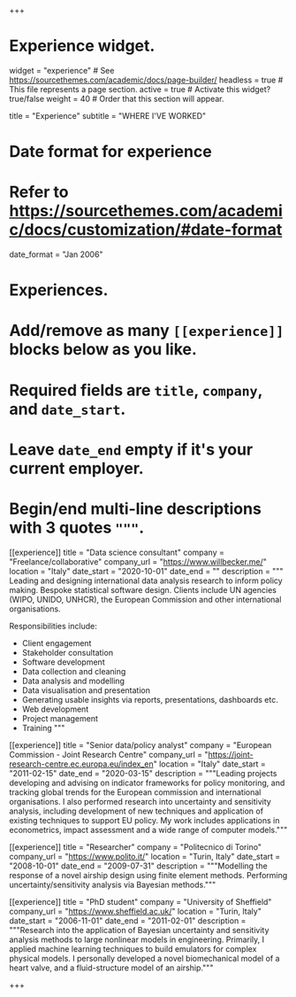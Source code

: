+++
# Experience widget.
widget = "experience"  # See https://sourcethemes.com/academic/docs/page-builder/
headless = true  # This file represents a page section.
active = true  # Activate this widget? true/false
weight = 40  # Order that this section will appear.

title = "Experience"
subtitle = "WHERE I'VE WORKED"

# Date format for experience
#   Refer to https://sourcethemes.com/academic/docs/customization/#date-format
date_format = "Jan 2006"

# Experiences.
#   Add/remove as many `[[experience]]` blocks below as you like.
#   Required fields are `title`, `company`, and `date_start`.
#   Leave `date_end` empty if it's your current employer.
#   Begin/end multi-line descriptions with 3 quotes `"""`.
[[experience]]
  title = "Data science consultant"
  company = "Freelance/collaborative"
  company_url = "https://www.willbecker.me/"
  location = "Italy"
  date_start = "2020-10-01"
  date_end = ""
  description = """
  Leading and designing international data analysis research to inform policy making. Bespoke statistical software design. Clients include UN agencies (WIPO, UNIDO, UNHCR), the European Commission and other international organisations.
  
  Responsibilities include:
  
  * Client engagement
  * Stakeholder consultation
  * Software development
  * Data collection and cleaning
  * Data analysis and modelling
  * Data visualisation and presentation
  * Generating usable insights via reports, presentations, dashboards etc.
  * Web development
  * Project management
  * Training
  """

[[experience]]
  title = "Senior data/policy analyst"
  company = "European Commission - Joint Research Centre"
  company_url = "https://joint-research-centre.ec.europa.eu/index_en"
  location = "Italy"
  date_start = "2011-02-15"
  date_end = "2020-03-15"
  description = """Leading projects developing and advising on indicator frameworks for policy monitoring, and tracking global trends for the European commission and international organisations. I also performed research into uncertainty and sensitivity analysis, including development of new techniques and application of existing techniques to support EU policy. My work includes applications in econometrics, impact assessment and a wide range of computer models."""

[[experience]]
  title = "Researcher"
  company = "Politecnico di Torino"
  company_url = "https://www.polito.it/"
  location = "Turin, Italy"
  date_start = "2008-10-01"
  date_end = "2009-07-31"
  description = """Modelling the response of a novel airship design using finite element methods. Performing uncertainty/sensitivity analysis via Bayesian methods."""
  
[[experience]]
  title = "PhD student"
  company = "University of Sheffield"
  company_url = "https://www.sheffield.ac.uk/"
  location = "Turin, Italy"
  date_start = "2006-11-01"
  date_end = "2011-02-01"
  description = """Research into the application of Bayesian uncertainty and sensitivity analysis methods to large nonlinear models in engineering. Primarily, I applied machine learning techniques to build emulators for complex physical models. I personally developed a novel biomechanical model of a heart valve, and a fluid-structure model of an airship."""
  
+++

